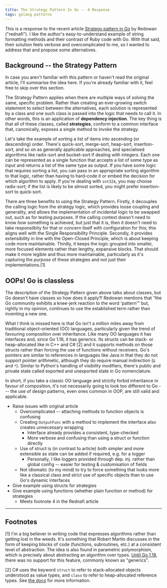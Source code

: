 ```yaml
---
title: The Strategy Pattern In Go -- A Response
tags: golang patterns
---
```


This is a response to the recent article [Strategy pattern in Go](https://rednafi.com/go/strategy_pattern/) by Redowan ("rednafi").
I like the author's easy-to-understand example of string formatting methods and their contrast of Ruby code with Go.
With that said, their solution feels verbose and overcomplicated to me, so I wanted to address that and propose some alternatives.

## Background -- the Strategy Pattern

In case you aren't familiar with this pattern or haven't read the original article, I'll summarise the idea here.
If you're already familiar with it, feel free to skip over this section.

The Strategy Pattern applies when there are multiple ways of solving the same, specific problem.
Rather than creating an ever-growing switch statement to select between the alternatives, each solution is represented by a class and one such class is passed into the logic that needs to call it.
In other words, this is an application of **dependency injection**.
The key thing is that all of these classes, called **strategies**, conform to a common interface that, canonically, exposes a single method to invoke the strategy.

Let's take the example of sorting a list of items into ascending (or descending) order.
There's quick-sort, merge-sort, heap-sort, insertion-sort, and so on as generally applicable approaches, and specialised algorithms like radix-sort and bucket-sort if dealing with integers.
Each one can be represented as a single function that accepts a list of some type as input and returns a list of the same type as output.
If you have some logic that requires sorting a list, you can pass in an appropriate sorting algorithm to that logic, rather than having to hard-code it or embed the decision for which algorithm to apply.
If you're dealing with `int32`s, you may choose radix-sort; if the list is likely to be almost sorted, you might prefer insertion-sort to quick-sort.

There are three benefits to using the Strategy Pattern.
Firstly, it decouples the calling logic from the strategy logic, which provides loose coupling and generality, and allows the implementation of incidental logic to be swapped out, such as for testing purposes.
If the calling context doesn't need to know _how_ something is achieved, but just that it is, then it doesn't need to take responsilbity for that or concern itself with configuration for this; this aligns well with the Single Responsibility Principle.
Secondly, it provides extensibility in line with the Open-Closed Principle, which is about keeping code more maintainable.
Thirdly, it keeps the logic grouped into smaller, more focused elements rather than lengthy, expansive blocks.
That should make it more legible and thus more maintainable, particularly as it's capturing the _purpose_ of these strategies and not just their implementations.[1]

## OOPs!  Go is classless

The description of the Strategy Pattern given above talks about classes, but Go doesn't have classes so how does it apply?!
Redowan mentions that "the Go community exhibits a knee-jerk reaction to the word 'pattern'" but, rightly in my opinion, continues to use the established term rather than inventing a new one.

What I think is missed here is that Go isn't a million miles away from traditional object-oriented (OO) languages, particularly given the trend of favouring composition over inheritance.
Like many OO languages it has interfaces and, since Go 1.18, it has generics.
Its structs can be stack- or heap-allocated like in C++ and C# [2] and it supports methods on those structs rather than forcing the use of functions without receivers.
Go's pointers are similar to references in languages like Java in that they do not support pointer arithmetic, although they do require manual indirection (`&` and `*`).
Similar to Python's handling of visibility modifiers, there's public and private state called exported and unexported state in Go nomenclature.

In short, if you take a classic OO language and strictly forbid inheritance in favour of composition, it's not necessarily going to look too different to Go --- the use of design patterns, even ones common in OOP, are still valid and applicable.

* Raise issues with original article
  * Overcomplicated -- attaching methods to function objects is confusing
  * Creating `OutputFunc` with a method to implement the interface also creates unnecessary wrapping
    * Interface already provides a consistent, type-checked
    * More verbose and confusing than using a struct or function directly
  * Use of struct is (in contrast to article) both simpler and more extensible as state can be added if required, e.g. for a logger
    * Personally, I like loggers provided through dep. inj. rather than global config -- easier for testing & customisation of fields
  * Not idiomatic (to my mind) to try to force something that looks more like a classical class and strict use of specific objects than to use Go's dynamic interfaces
* Give example using structs for strategies
* Give example using functions (whether plain function or method) for strategies
  * Meets footnote 4 in the Rednafi article

---

## Footnotes

[1] I'm a big believer in writing code that expresses algorithms rather than getting lost in the weeds.
It's something that Robert Martin discusses in the form of keeping blocks of code (functions, subroutines, etc.) at a consistent level of abstraction.
The idea is also found in parametric polymorphism, which is precisely about abstracting an algorithm over types.
[Until Go 1.18](https://go.dev/blog/intro-generics), there was no support for this feature, commonly known as "generics".

[2] C# uses the keyword `struct` to refer to stack-allocated objects understood as value types, and `class` to refer to heap-allocated reference types.
See [the docs](https://learn.microsoft.com/en-us/dotnet/standard/design-guidelines/choosing-between-class-and-struct) for more information.
